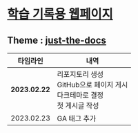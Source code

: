 # [**학습 기록용 웹페이지**](https://csk200387.github.io/ "페이지 바로가기")
## Theme : [just-the-docs](https://github.com/just-the-docs/just-the-docs "템플릿 리포지토리")

| 타임라인 | 내역 |
| ------- | ---- |
| **2023.02.22** | 리포지토리 생성 <br> GitHub으로 페이지 게시 <br> 다크테마로 결정 <br> 첫 게시글 작성 |
| 2023.02.23 | GA 태그 추가 |
